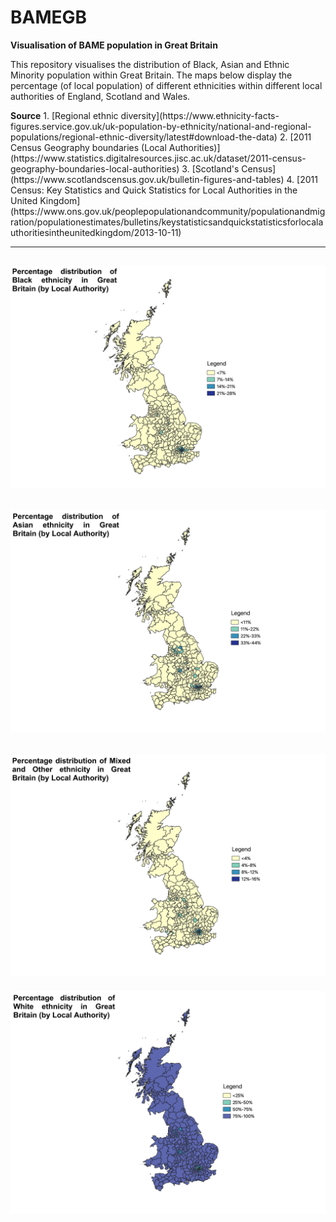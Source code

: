 # BAMEGB
<b>Visualisation of BAME population in Great Britain</b>
<br>
<p>This repository visualises the distribution of Black, Asian and Ethnic Minority population within Great Britain. The maps below display the percentage (of local population) of different ethnicities within different local authorities of England, Scotland and Wales.</p>
<b>Source</b>
1. [Regional ethnic diversity](https://www.ethnicity-facts-figures.service.gov.uk/uk-population-by-ethnicity/national-and-regional-populations/regional-ethnic-diversity/latest#download-the-data)
2. [2011 Census Geography boundaries (Local Authorities)](https://www.statistics.digitalresources.jisc.ac.uk/dataset/2011-census-geography-boundaries-local-authorities)
3. [Scotland's Census](https://www.scotlandscensus.gov.uk/bulletin-figures-and-tables)
4. [2011 Census: Key Statistics and Quick Statistics for Local Authorities in the United Kingdom](https://www.ons.gov.uk/peoplepopulationandcommunity/populationandmigration/populationestimates/bulletins/keystatisticsandquickstatisticsforlocalauthoritiesintheunitedkingdom/2013-10-11)

---
![Black distribution](/Images/GB_Black.jpeg)
---
![Asian distribution](/Images/GB_Asian.jpeg)
---
![Minority Ethnic distribution](/Images/GB_Minority_Ethnic.jpeg)
---
![White distribution](/Images/GB_White.jpeg)
